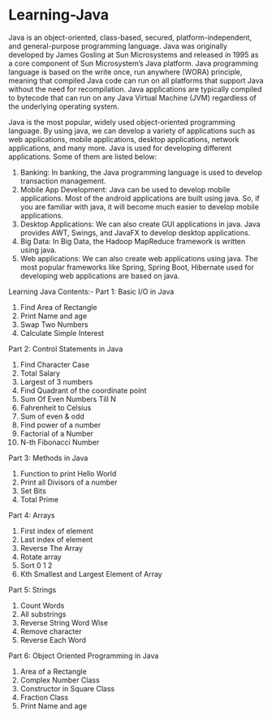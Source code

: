 # Learning-Java
Java is an object-oriented, class-based, secured, platform-independent, and general-purpose programming language. Java was originally developed by James Gosling at Sun Microsystems and released in 1995 as a core component of Sun Microsystem’s Java platform. Java programming language is based on the write once, run anywhere (WORA) principle, meaning that compiled Java code can run on all platforms that support Java without the need for recompilation. Java applications are typically compiled to bytecode that can run on any Java Virtual Machine (JVM) regardless of the underlying operating system. 

Java is the most popular, widely used object-oriented programming language. By using java, we can develop a variety of applications such as web applications, mobile applications, desktop applications, network applications, and many more. Java is used for developing different applications. Some of them are listed below:
1. Banking: In banking, the Java programming language is used to develop transaction management.
2. Mobile App Development: Java can be used to develop mobile applications. Most of the android applications are built using java. So, if you are familiar with java, it  will become much easier to develop mobile applications.
3. Desktop Applications: We can also create GUI applications in java. Java provides AWT, Swings, and JavaFX to develop desktop applications.
4. Big Data: In Big Data, the Hadoop MapReduce framework is written using java.
5. Web applications: We can also create web applications using java. The most popular frameworks like Spring, Spring Boot, Hibernate used for developing web applications are based on java.

Learning Java Contents:-
Part 1: Basic I/O in Java
1. Find Area of Rectangle
2. Print Name and age
3. Swap Two Numbers
4. Calculate Simple Interest

Part 2: Control Statements in Java
1. Find Character Case
2. Total Salary
3. Largest of 3 numbers
4. Find Quadrant of the coordinate point
5. Sum Of Even Numbers Till N
6. Fahrenheit to Celsius
7. Sum of even & odd
8. Find power of a number
9. Factorial of a Number
10. N-th Fibonacci Number

Part 3: Methods in Java
1. Function to print Hello World
2. Print all Divisors of a number
3. Set Bits
4. Total Prime

Part 4: Arrays
1. First index of element
2. Last index of element
3. Reverse The Array
4. Rotate array
5. Sort 0 1 2
6. Kth Smallest and Largest Element of Array

Part 5: Strings
1. Count Words
2. All substrings
3. Reverse String Word Wise
4. Remove character
5. Reverse Each Word

Part 6: Object Oriented Programming in Java
1. Area of a Rectangle
2. Complex Number Class
3. Constructor in Square Class
4. Fraction Class
5. Print Name and age
